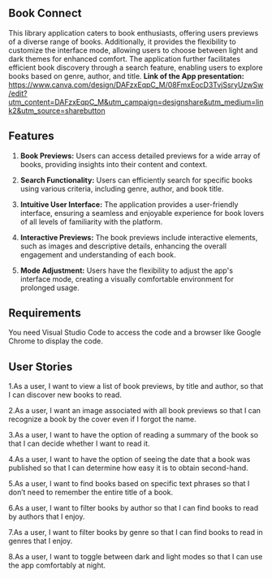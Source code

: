 
## Book Connect 

This library application caters to book enthusiasts, offering users previews of a diverse range of books. Additionally, it provides the flexibility to customize the interface mode, allowing users to choose between light and dark themes for enhanced comfort. The application further facilitates efficient book discovery through a search feature, enabling users to explore books based on genre, author, and title.
**Link of the App presentation:** https://www.canva.com/design/DAFzxEqpC_M/08FmxEocD3TvjSsryUzwSw/edit?utm_content=DAFzxEqpC_M&utm_campaign=designshare&utm_medium=link2&utm_source=sharebutton

## Features
1. **Book Previews:** Users can access detailed previews for a wide array of books, providing insights into their content and context.

2. **Search Functionality:** Users can efficiently search for specific books using various criteria, including genre, author, and book title.

3. **Intuitive User Interface:** The application provides a user-friendly interface, ensuring a seamless and enjoyable experience for book lovers of all levels of familiarity with the platform.

4. **Interactive Previews:** The book previews include interactive elements, such as images and descriptive details, enhancing the overall engagement and understanding of each book.

5. **Mode Adjustment:** Users have the flexibility to adjust the app's interface mode, creating a visually comfortable environment for prolonged usage.

## Requirements

You need Visual Studio Code to access the code and a browser like Google Chrome to display the code.

## User Stories

1.As a user, I want to view a list of book previews, by title and author, so that I can discover new books to read.

2.As a user, I want an image associated with all book previews so that I can recognize a book by the cover even if I forgot the name.

3.As a user, I want to have the option of reading a summary of the book so that I can decide whether I want to read it.

4.As a user, I want to have the option of seeing the date that a book was published so that I can determine how easy it is to obtain second-hand.

5.As a user, I want to find books based on specific text phrases so that I don’t need to remember the entire title of a book.

6.As a user, I want to filter books by author so that I can find books to read by authors that I enjoy.

7.As a user, I want to filter books by genre so that I can find books to read in genres that I enjoy.

8.As a user, I want to toggle between dark and light modes so that I can use the app comfortably at night.
